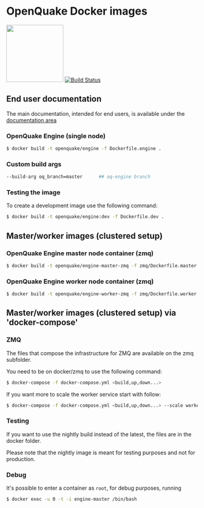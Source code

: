 # OpenQuake Docker images

<img src="https://upload.wikimedia.org/wikipedia/commons/7/79/Docker_%28container_engine%29_logo.png" width="150px"> [![Build Status](https://ci.openquake.org/buildStatus/icon?job=builders/docker-builder)](https://ci.openquake.org/job/builders/docker-builder)

## End user documentation

The main documentation, intended for end users, is available under the [documentation area](../doc/installing/docker.md)


### OpenQuake Engine (single node)

```bash
$ docker build -t openquake/engine -f Dockerfile.engine .
```

### Custom build args

```bash
--build-arg oq_branch=master      ## oq-engine branch
```

### Testing the image
To create a development image use the following command:

```bash
$ docker build -t openquake/engine:dev -f Dockerfile.dev .
```

## Master/worker images (clustered setup)

### OpenQuake Engine master node container (zmq)

```bash
$ docker build -t openquake/engine-master-zmq -f zmq/Dockerfile.master .
```

### OpenQuake Engine worker node container (zmq)

```bash
$ docker build -t openquake/engine-worker-zmq -f zmq/Dockerfile.worker .
```

## Master/worker images (clustered setup) via 'docker-compose'

### ZMQ

The files that compose the infrastructure for ZMQ are available on the zmq
subfolder.

You need to be on docker/zmq to use the following command:

```bash
$ docker-compose -f docker-compose.yml <build,up,down...> 
```

If you want more to scale the worker service start with follow:
```bash
$ docker-compose -f docker-compose.yml <build,up,down...> --scale worker=NUM

```
### Testing
If you want to use the nightly build instead of the latest, the files are in the docker folder.

Please note that the nightly image is meant for testing purposes and not for production.

### Debug

It's possible to enter a container as `root`, for debug purposes, running

```bash
$ docker exec -u 0 -t -i engine-master /bin/bash
```

